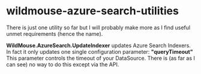 # wildmouse-azure-search-utilities
There is just one utility so far but I will probably make more as I find useful unmet requirements (hence the name).

<b>WildMouse.AzureSearch.UpdateIndexer</b> updates Azure Search Indexers. In fact it only updates one single configuration parameter:
<b>"queryTimeout"</b>
This parameter controls the timeout of your DataSource. There is (as far as I can see) no way to do this except via the API.
